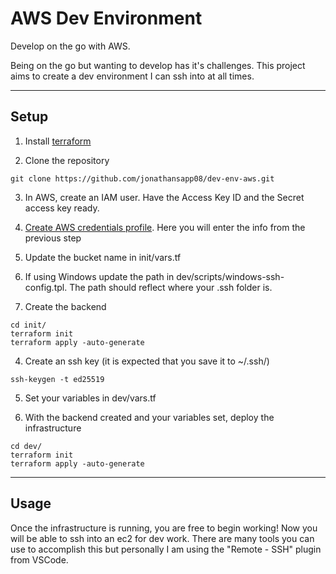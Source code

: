 # AWS Dev Environment
Develop on the go with AWS.

Being on the go but wanting to develop has it's challenges. This project aims to create a dev environment I can ssh into at all times.

---

## Setup

1. Install [terraform](https://learn.hashicorp.com/tutorials/terraform/install-cli)

2. Clone the repository
```
git clone https://github.com/jonathansapp08/dev-env-aws.git
```

3. In AWS, create an IAM user. Have the Access Key ID and the Secret access key ready.

4. [Create AWS credentials profile](https://docs.aws.amazon.com/sdk-for-php/v3/developer-guide/guide_credentials_profiles.html). Here you will enter the info from the previous step


5. Update the bucket name in init/vars.tf

6. If using Windows update the path in dev/scripts/windows-ssh-config.tpl. The path should reflect where your .ssh folder is.

7. Create the backend
```
cd init/
terraform init
terraform apply -auto-generate
```

4. Create an ssh key (it is expected that you save it to ~/.ssh/)
```
ssh-keygen -t ed25519
```

5. Set your variables in dev/vars.tf

6. With the backend created and your variables set, deploy the infrastructure
```
cd dev/
terraform init
terraform apply -auto-generate
```

---

## Usage
Once the infrastructure is running, you are free to begin working! Now you will be able to ssh into an ec2 for dev work. There are many tools you can use to accomplish this but personally I am using the "Remote - SSH" plugin from VSCode.